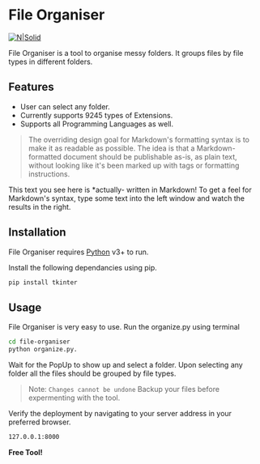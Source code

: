 # File Organiser

[![N|Solid](https://upload.wikimedia.org/wikipedia/commons/thumb/c/c3/Python-logo-notext.svg/110px-Python-logo-notext.svg.png?20100317150552)](https://nodesource.com/products/nsolid)

File Organiser is a tool to organise messy folders. It groups files by file types in different folders.

## Features

- User can select any folder.
- Currently supports 9245 types of Extensions.
- Supports all Programming Languages as well.

> The overriding design goal for Markdown's
> formatting syntax is to make it as readable
> as possible. The idea is that a
> Markdown-formatted document should be
> publishable as-is, as plain text, without
> looking like it's been marked up with tags
> or formatting instructions.

This text you see here is \*actually- written in Markdown! To get a feel
for Markdown's syntax, type some text into the left window and
watch the results in the right.

## Installation

File Organiser requires [Python](https://www.python.org/download/releases/3.0/) v3+ to run.

Install the following dependancies using pip.

```sh
pip install tkinter
```

## Usage

File Organiser is very easy to use.
Run the organize.py using terminal

```sh
cd file-organiser
python organize.py.
```

Wait for the PopUp to show up and select a folder.
Upon selecting any folder all the files should be grouped by file types.

> Note: `Changes cannot be undone` Backup your files before expermenting with the tool.

Verify the deployment by navigating to your server address in
your preferred browser.

```sh
127.0.0.1:8000
```

**Free Tool!**
